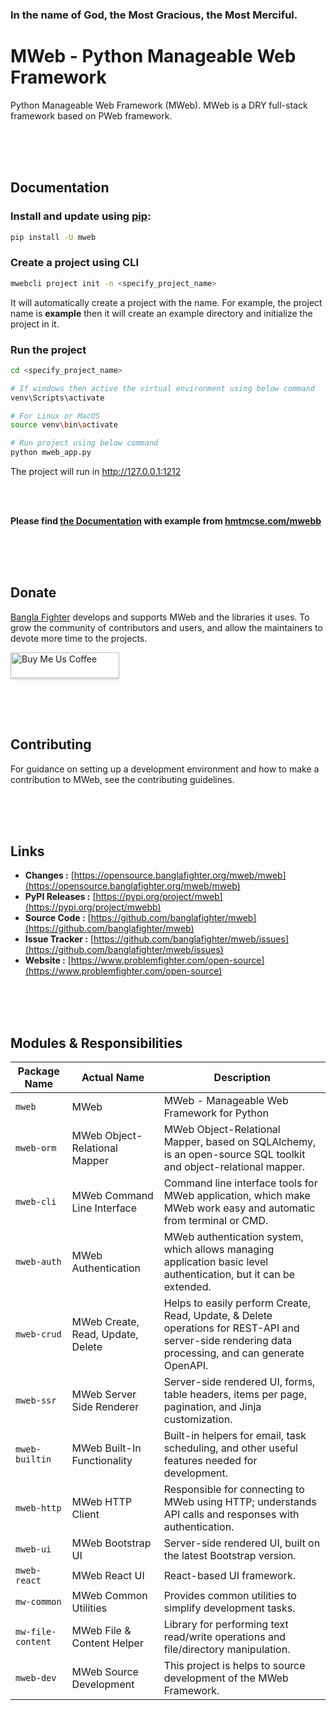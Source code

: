 ### In the name of God, the Most Gracious, the Most Merciful.

# MWeb - Python Manageable Web Framework
Python Manageable Web Framework (MWeb). MWeb is a DRY full-stack framework based on PWeb framework.


<br/><br/><br/>
## Documentation

### Install and update using [pip](https://pip.pypa.io/en/stable/getting-started/):
```bash
pip install -U mweb
```

### Create a project using CLI
```bash
mwebcli project init -n <specify_project_name>
```
It will automatically create a project with the name. For example, the project name is **example** then it will create
an example directory and initialize the project in it.

### Run the project 
```bash
cd <specify_project_name>

# If windows then active the virtual environment using below command
venv\Scripts\activate

# For Linux or MacOS
source venv\bin\activate

# Run project using below command
python mweb_app.py
```
The project will run in http://127.0.0.1:1212



<br/><br/>

**Please find [the Documentation]() with example from [hmtmcse.com/mwebb]()**


<br/><br/><br/>
## Donate
[Bangla Fighter](https://www.banglafighter.com/) develops and supports MWeb and the libraries it uses. To grow
the community of contributors and users, and allow the maintainers to devote more time to the projects.

<a target="_blank" href="https://www.buymeacoffee.com/banglafighter" target="_blank"><img src="https://www.buymeacoffee.com/assets/img/custom_images/orange_img.png" alt="Buy Me Us Coffee" style="height: 41px !important;width: 174px !important;box-shadow: 0px 3px 2px 0px rgba(190, 190, 190, 0.5) !important;-webkit-box-shadow: 0px 3px 2px 0px rgba(190, 190, 190, 0.5) !important;" ></a>


<br/><br/><br/>
## Contributing
For guidance on setting up a development environment and how to make a contribution to MWeb, see the contributing guidelines.


<br/><br/><br/>
## Links
* **Changes :** [https://opensource.banglafighter.org/mweb/mweb](https://opensource.banglafighter.org/mweb/mweb)
* **PyPI Releases :** [https://pypi.org/project/mweb](https://pypi.org/project/mwebb)
* **Source Code :** [https://github.com/banglafighter/mweb](https://github.com/banglafighter/mweb)
* **Issue Tracker :** [https://github.com/banglafighter/mweb/issues](https://github.com/banglafighter/mweb/issues)
* **Website :** [https://www.problemfighter.com/open-source](https://www.problemfighter.com/open-source)


<br/><br/><br/>

## Modules & Responsibilities

| Package Name      | Actual Name                       | Description                                                                                                                                         |
|-------------------|-----------------------------------|-----------------------------------------------------------------------------------------------------------------------------------------------------|
| `mweb`            | MWeb                              | MWeb - Manageable Web Framework for Python                                                                                                          |
| `mweb-orm`        | MWeb Object-Relational Mapper     | MWeb Object-Relational Mapper, based on SQLAlchemy, is an open-source SQL toolkit and object-relational mapper.                                     |
| `mweb-cli`        | MWeb Command Line Interface       | Command line interface tools for MWeb application, which make MWeb work easy and automatic from terminal or CMD.                                    |
| `mweb-auth`       | MWeb Authentication               | MWeb authentication system, which allows managing application basic level authentication, but it can be extended.                                   |
| `mweb-crud`       | MWeb Create, Read, Update, Delete | Helps to easily perform Create, Read, Update, & Delete operations for REST-API and server-side rendering data processing, and can generate OpenAPI. |
| `mweb-ssr`        | MWeb Server Side Renderer         | Server-side rendered UI, forms, table headers, items per page, pagination, and Jinja customization.                                                 |
| `mweb-builtin`    | MWeb Built-In Functionality       | Built-in helpers for email, task scheduling, and other useful features needed for development.                                                      |
| `mweb-http`       | MWeb HTTP Client                  | Responsible for connecting to MWeb using HTTP; understands API calls and responses with authentication.                                             |
| `mweb-ui`         | MWeb Bootstrap UI                 | Server-side rendered UI, built on the latest Bootstrap version.                                                                                     |
| `mweb-react`      | MWeb React UI                     | React-based UI framework.                                                                                                                           |
| `mw-common`       | MWeb Common Utilities             | Provides common utilities to simplify development tasks.                                                                                            |
| `mw-file-content` | MWeb File & Content Helper        | Library for performing text read/write operations and file/directory manipulation.                                                                  |
| `mweb-dev`        | MWeb Source Development           | This project is helps to source development of the MWeb Framework.                                                                                  |
